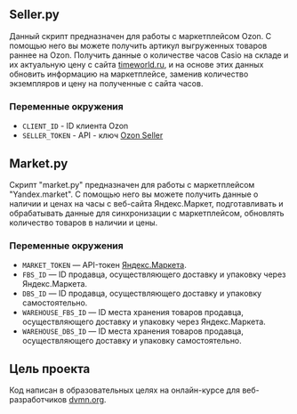 ## Seller.py

Данный скрипт предназначен для работы с маркетплейсом Ozon. С помощью него вы можете получить артикул выгруженных товаров раннее на Ozon. Получить данные о количестве часов Casio на складе и их актуальную цену с сайта [timeworld.ru](timeworld.ru), и на основе этих данных обновить информацию на маркетплейсе, заменив количество экземпляров и цену на полученные с сайта часов.

### Переменные окружения

- ```CLIENT_ID``` - ID клиента Ozon
- ```SELLER_TOKEN``` - API - ключ [Ozon Seller](https://seller.ozon.ru/app/registration/signin?redirect=L2Rhc2hib2FyZC9tYWlu)

## Market.py

Скрипт "market.py" предназначен для работы с маркетплейсом "Yandex.market". С помощью него вы можете получить данные о наличии и ценах на часы с веб-сайта Яндекс.Маркет, подготавливать и обрабатывать данные для синхронизации с маркетплейсом, обновлять количество товаров в наличии и цены.

### Переменные окружения

- ```MARKET_TOKEN``` — API-токен [Яндекс.Маркета](https://yandex.ru/dev/market/partner-api/doc/ru/concepts/authorization).
- ```FBS_ID``` — ID продавца, осуществляющего доставку и упаковку через Яндекс.Маркета.
- ```DBS_ID``` — ID продавца, осуществляющего доставку и упаковку самостоятельно.
- ```WAREHOUSE_FBS_ID``` — ID места хранения товаров продавца, осуществляющего доставку и упаковку через Яндекс.Маркета.
- ```WAREHOUSE_DBS_ID``` — ID места хранения товаров продавца, осуществляющего доставку и упаковку самостоятельно.

## Цель проекта

Код написан в образовательных целях на онлайн-курсе для веб-разработчиков [dvmn.org](https://dvmn.org/).
